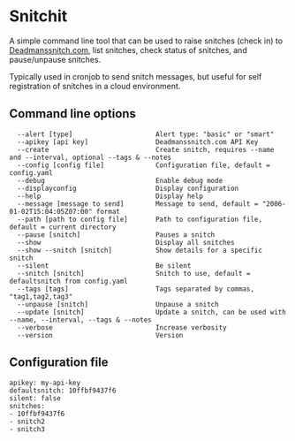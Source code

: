 # Snitchit

A simple command line tool that can be used to raise snitches (check in) to [Deadmanssnitch.com](https://deadmanssnitch.com), list snitches, check status of snitches, and pause/unpause snitches.

Typically used in cronjob to send snitch messages, but useful for self registration of snitches in a cloud environment. 


## Command line options
```
  --alert [type]                     Alert type: "basic" or "smart"
  --apikey [api key]                 Deadmanssnitch.com API Key
  --create                           Create snitch, requires --name and --interval, optional --tags & --notes
  --config [config file]             Configuration file, default = config.yaml
  --debug                            Enable debug mode
  --displayconfig                    Display configuration
  --help                             Display help
  --message [message to send]        Message to send, default = "2006-01-02T15:04:05Z07:00" format
  --path [path to config file]       Path to configuration file, default = current directory
  --pause [snitch]                   Pauses a snitch
  --show                             Display all snitches
  --show --snitch [snitch]           Show details for a specific snitch
  --silent                           Be silent
  --snitch [snitch]                  Snitch to use, default = defaultsnitch from config.yaml
  --tags [tags]                      Tags separated by commas, "tag1,tag2,tag3"
  --unpause [snitch]                 Unpause a snitch
  --update [snitch]                  Update a snitch, can be used with --name, --interval, --tags & --notes
  --verbose                          Increase verbosity
  --version                          Version
```

## Configuration file
```
apikey: my-api-key
defaultsnitch: 10ffbf9437f6
silent: false
snitches:
- 10ffbf9437f6
- snitch2
- snitch3
```
